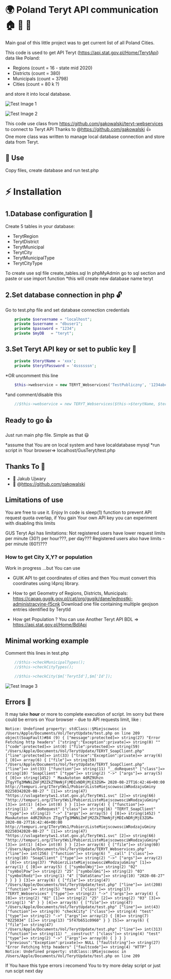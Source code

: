 # :earth_africa: Poland Teryt API communication :house: :office: :hotel:
Main goal of this little project was to get current list of all Poland Cities.

This code is used to get API Teryt (https://api.stat.gov.pl/Home/TerytApi) data like Poland:
- Regions       (count = 16 - state mid 2020)
- Districts     (count = 380)
- Municipals    (count = 3798)
- Cities        (count = 80 k ?)

and store it into local database.

![Test Image 1](img/small_img1.png)

![Test Image 2](img/small_img2.png)

This code use class from https://github.com/gakowalski/teryt-webservices to connect to Teryt API
Thanks to @https://github.com/gakowalski :+1:
<br>
One more class was written to manage local database connection and store data from Teryt.

## :green_book: Use
Copy files, create database and run test.php 

# :zap: Installation

## 1.Database configuration :floppy_disk:
Create 5 tables in your database: 
- TerytRegion 
- TerytDistrict
- TerytMunicipal
- TerytCity
- TerytMunicipalType
- TerytCityType

To create use sql file create_tables.sql
In phpMyAdmin go to sql section and paste or use import function
*this will create new database name teryt

## 2.Set database connection in php :unlock:
Go to test.php file and set database connection credentials
```php
    private $servername = "localhost";
    private $username = "dbuser1";
    private $password = "1234";
    private $myDB   = "teryt"; 
```

## 3.Set Teryt API key or set to public key :key:
```php
    private $terytName = 'xxx';
    private $terytPassword = '4ssssssn';
```
*OR uncomment this line 
```php
    $this->webservice = new TERYT_Webservices('TestPubliczny', '1234abcd', 'test', true);
```
*and comment/disable this
```php
    //$this->webservice = new TERYT_Webservices($this->$terytName, $teryt->$terytPassword, 'production', true);
```

## Ready to go :+1:
Just run main php file. Simple as that :smiley:

*assume that You are on local system and have localdatabase mysql
*run script in Your browser=> localhost/GusTeryt/test.php

## Thanks To :pray:
- :watermelon: Jakub Ujwary 
- :green_apple: @https://github.com/gakowalski

## Limitations of use
You are free to use it. Enjoy
In code is sleep(1) function to prevent API request quota overlap, if You gain Your own API key you can experiment with disabling this limits

GUS Teryt Api has limitations:
Not registered users have lower request limits per minute (30?) per hour???, per day???
Registered users also have limits - per minute (60?)??? 

### How to get City X,Y? or population
Work in progress ...but You can use

- GUIK API to get coordinates of cities and then You must convert this coordinates using l4proj library.

- How to get Geometry of Regions, Districts, Municipals: https://capap.gugik.gov.pl/cat/org/gugik/dane/jednostki-administracyjne-f5cnk Download one file containing multiple geojson entries identified by TerytId

- How get Population ? You can use Another Teryt API BDL => https://api.stat.gov.pl/Home/BdlApi


## Minimal working example
Comment this lines in test.php

```php
    //$this->checkMunicipalTypes();
    //$this->checkCityTypes();
```

```php
    //$this->checkCity($m['TerytId'],$m['Id']);
```

![Test Image 3](img/teryt_example.png)

## Errors :bug:
It may take **hour** or more to complete execution of script. Im sorry but there could be errors on Your browser - due to API requests limit, like :

```
Notice: Undefined property: stdClass::$Miejscowosc in /Users/Apple/Documents/Vol/TerytUpdate/test.php on line 209
object(SoapFault)#84 (9) { ["message":protected]=> string(27) "Error Fetching http headers" ["string":"Exception":private]=> string(0) "" ["code":protected]=> int(0) ["file":protected]=> string(59) "/Users/Apple/Documents/Vol/TerytUpdate/TERYT_SoapClient.php" ["line":protected]=> int(33) ["trace":"Exception":private]=> array(6) { [0]=> array(6) { ["file"]=> string(59) "/Users/Apple/Documents/Vol/TerytUpdate/TERYT_SoapClient.php" ["line"]=> int(33) ["function"]=> string(11) "__doRequest" ["class"]=> string(10) "SoapClient" ["type"]=> string(2) "->" ["args"]=> array(5) { [0]=> string(1452) " MaxAutoton 4dRZ9Uhzn ZTgyYTg3MWNiZmFjM2ZkZTNmNjFjMDIxNDRjMjE3ZGM= 2020-08-27T16:42:46+00:00 http://tempuri.org/ITerytWs1/PobierzListeMiejscowosciWRodzajuGminy 02250342020-08-27 " [1]=> string(47) "https://uslugaterytws1.stat.gov.pl/TerytWs1.svc" [2]=> string(66) "http://tempuri.org/ITerytWs1/PobierzListeMiejscowosciWRodzajuGminy" [3]=> int(1) [4]=> int(0) } } [1]=> array(4) { ["function"]=> string(11) "__doRequest" ["class"]=> string(16) "TERYT_SoapClient" ["type"]=> string(2) "->" ["args"]=> array(5) { [0]=> string(1452) " MaxAutoton 4dRZ9Uhzn ZTgyYTg3MWNiZmFjM2ZkZTNmNjFjMDIxNDRjMjE3ZGM= 2020-08-27T16:42:46+00:00 http://tempuri.org/ITerytWs1/PobierzListeMiejscowosciWRodzajuGminy 02250342020-08-27 " [1]=> string(47) "https://uslugaterytws1.stat.gov.pl/TerytWs1.svc" [2]=> string(66) "http://tempuri.org/ITerytWs1/PobierzListeMiejscowosciWRodzajuGminy" [3]=> int(1) [4]=> int(0) } } [2]=> array(6) { ["file"]=> string(60) "/Users/Apple/Documents/Vol/TerytUpdate/TERYT_Webservices.php" ["line"]=> int(256) ["function"]=> string(6) "__call" ["class"]=> string(10) "SoapClient" ["type"]=> string(2) "->" ["args"]=> array(2) { [0]=> string(37) "PobierzListeMiejscowosciWRodzajuGminy" [1]=> array(1) { [0]=> array(5) { ["symbolWoj"]=> string(2) "02" ["symbolPow"]=> string(2) "25" ["symbolGmi"]=> string(2) "03" ["symbolRodz"]=> string(1) "4" ["DataStanu"]=> string(10) "2020-08-27" } } } } [3]=> array(6) { ["file"]=> string(47) "/Users/Apple/Documents/Vol/TerytUpdate/test.php" ["line"]=> int(208) ["function"]=> string(5) "towns" ["class"]=> string(17) "TERYT_Webservices" ["type"]=> string(2) "->" ["args"]=> array(4) { [0]=> string(2) "02" [1]=> string(2) "25" [2]=> string(2) "03" [3]=> string(1) "4" } } [4]=> array(6) { ["file"]=> string(47) "/Users/Apple/Documents/Vol/TerytUpdate/test.php" ["line"]=> int(43) ["function"]=> string(9) "checkCity" ["class"]=> string(4) "test" ["type"]=> string(2) "->" ["args"]=> array(2) { [0]=> string(7) "0225034" [1]=> string(13) "5f47b651c0960" } } [5]=> array(6) { ["file"]=> string(47) "/Users/Apple/Documents/Vol/TerytUpdate/test.php" ["line"]=> int(313) ["function"]=> string(11) "__construct" ["class"]=> string(4) "test" ["type"]=> string(2) "->" ["args"]=> array(0) { } } } ["previous":"Exception":private]=> NULL ["faultstring"]=> string(27) "Error Fetching http headers" ["faultcode"]=> string(4) "HTTP" }
Notice: Undefined property: stdClass::$Miejscowosc in /Users/Apple/Documents/Vol/TerytUpdate/test.php on line 209
```

If You have this type errors i recomend You to try more delay script or just run scipt next day